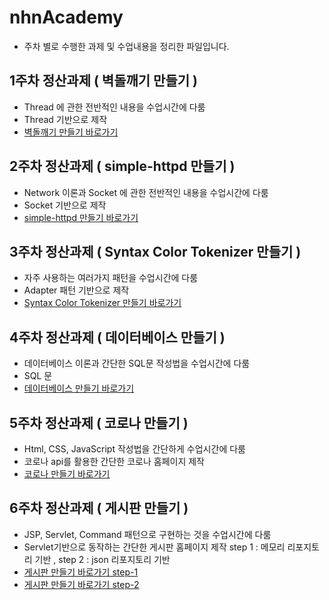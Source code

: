# nhnAcademy
- 주차 별로 수행한 과제 및 수업내용을 정리한 파일입니다.

## 1주차 정산과제 ( 벽돌깨기 만들기 )
- Thread 에 관한 전반적인 내용을 수업시간에 다룸
- Thread 기반으로 제작
- [벽돌깨기 만들기 바로가기](https://github.com/sangwoong12/nhnAcademy/tree/main/week_1/day_4/blockGame)

## 2주차 정산과제 ( simple-httpd 만들기 )
- Network 이론과 Socket 에 관한 전반적인 내용을 수업시간에 다룸
- Socket 기반으로 제작
- [simple-httpd 만들기 바로가기](https://github.com/sangwoong12/nhnAcademy/tree/main/week_2/day_5/homework)

## 3주차 정산과제 ( Syntax Color Tokenizer 만들기 )
- 자주 사용하는 여러가지 패턴을 수업시간에 다룸
- Adapter 패턴 기반으로 제작
- [Syntax Color Tokenizer 만들기 바로가기](https://github.com/sangwoong12/nhnAcademy/tree/main/week_3/day_5/homework/make_html)

## 4주차 정산과제 ( 데이터베이스 만들기 )
- 데이터베이스 이론과 간단한 SQL문 작성법을 수업시간에 다룸
- SQL 문
- [데이터베이스 만들기 바로가기](https://github.com/sangwoong12/nhnAcademy/tree/main/week_4/day_5)

## 5주차 정산과제 ( 코로나 만들기 )
- Html, CSS, JavaScript 작성법을 간단하게 수업시간에 다룸
- 코로나 api를 활용한 간단한 코로나 홈페이지 제작
- [코로나 만들기 바로가기](https://github.com/sangwoong12/nhnAcademy/tree/main/week_5/day_5/homework/코로나)

## 6주차 정산과제 ( 게시판 만들기 )
- JSP, Servlet, Command 패턴으로 구현하는 것을 수업시간에 다룸
- Servlet기반으로 동작하는 간단한 게시판 홈페이지 제작 step 1 : 메모리 리포지토리 기반 , step 2 : json 리포지토리 기반
- [게시판 만들기 바로가기 step-1](https://github.com/sangwoong12/nhnAcademy/tree/main/week_6/day_5/homework/step-1)
- [게시판 만들기 바로가기 step-2](https://github.com/sangwoong12/nhnAcademy/tree/main/week_6/day_5/homework/step-2)
